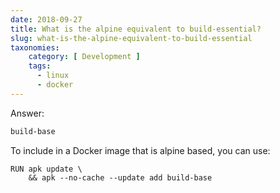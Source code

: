 ```yaml
---
date: 2018-09-27
title: What is the alpine equivalent to build-essential?
slug: what-is-the-alpine-equivalent-to-build-essential
taxonomies: 
    category: [ Development ]
    tags:
      - linux
      - docker
---
```


Answer: 

```bash
build-base
```

To include in a Docker image that is alpine based, you can use: 

```docker
RUN apk update \
    && apk --no-cache --update add build-base 
```
